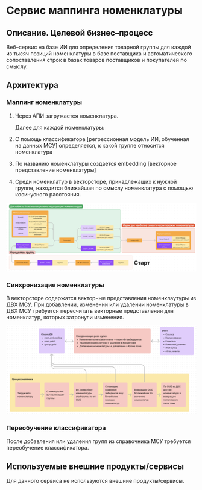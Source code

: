 # Сервис маппинга номенклатуры

## Описание. Целевой бизнес–процесс

Веб–сервис на базе ИИ для определения товарной группы для каждой из тысяч позиций номенклатуры в базе поставщика и автоматического сопоставления строк в базах товаров поставщиков и покупателей по смыслу.

## Архитектура

### Маппинг номенклатуры

1. Через АПИ загружается номенклатура.

    Далее для каждой номенклатуры:

2. С помощь классификатора [регрессионная модель ИИ, обученная на данных МСУ] определяется, к какой группе относится номенклатура
3. По названию номенклатуры создается embedding [векторное представление номенклатуры]
4. Среди номенклатур в векторсторе, принадлежащих к нужной группе, находится ближайшая по смыслу номенклатура с помощью косинусного расстояния.

![Схема](images/nomenclature_mapping.png)

### Синхронизация номенклатуры

В векторсторе содержатся векторные представления номенклаутуры из ДВХ МСУ.
При добавлении, изменении или удалении номенклатуры в ДВХ МСУ требуется пересчитать
векторные представления для номенклатур, которых затронули изменения.

![Схема](images/nomenclature_sync.png)


### Переобучение классификатора

После добавления или удаления групп из справочника МСУ требуется переобучение классификатора. 


## Используемые внешние продукты/сервисы

Для данного сервиса не используются внешние продукты/сервисы.